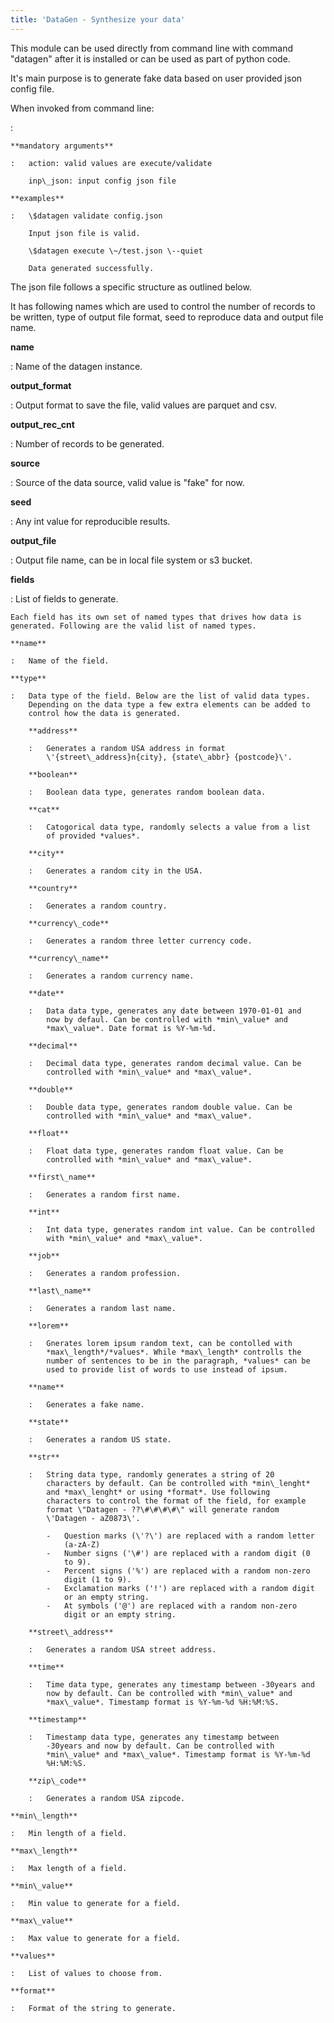 ```yaml
---
title: 'DataGen - Synthesize your data'
---
```


This module can be used directly from command line with command
\"datagen\" after it is installed or can be used as part of python code.

It\'s main purpose is to generate fake data based on user provided json
config file.

When invoked from command line:

:   

    **mandatory arguments**

    :   action: valid values are execute/validate

        inp\_json: input config json file

    **examples**

    :   \$datagen validate config.json

        Input json file is valid.

        \$datagen execute \~/test.json \--quiet

        Data generated successfully.

The json file follows a specific structure as outlined below.

It has following names which are used to control the number of records
to be written, type of output file format, seed to reproduce data and
output file name.

**name**

:   Name of the datagen instance.

**output\_format**

:   Output format to save the file, valid values are parquet and csv.

**output\_rec\_cnt**

:   Number of records to be generated.

**source**

:   Source of the data source, valid value is \"fake\" for now.

**seed**

:   Any int value for reproducible results.

**output\_file**

:   Output file name, can be in local file system or s3 bucket.

**fields**

:   List of fields to generate.

    Each field has its own set of named types that drives how data is
    generated. Following are the valid list of named types.

    **name**

    :   Name of the field.

    **type**

    :   Data type of the field. Below are the list of valid data types.
        Depending on the data type a few extra elements can be added to
        control how the data is generated.

        **address**

        :   Generates a random USA address in format
            \'{street\_address}n{city}, {state\_abbr} {postcode}\'.

        **boolean**

        :   Boolean data type, generates random boolean data.

        **cat**

        :   Catogorical data type, randomly selects a value from a list
            of provided *values*.

        **city**

        :   Generates a random city in the USA.

        **country**

        :   Generates a random country.

        **currency\_code**

        :   Generates a random three letter currency code.

        **currency\_name**

        :   Generates a random currency name.

        **date**

        :   Data data type, generates any date between 1970-01-01 and
            now by defaul. Can be controlled with *min\_value* and
            *max\_value*. Date format is %Y-%m-%d.

        **decimal**

        :   Decimal data type, generates random decimal value. Can be
            controlled with *min\_value* and *max\_value*.

        **double**

        :   Double data type, generates random double value. Can be
            controlled with *min\_value* and *max\_value*.

        **float**

        :   Float data type, generates random float value. Can be
            controlled with *min\_value* and *max\_value*.

        **first\_name**

        :   Generates a random first name.

        **int**

        :   Int data type, generates random int value. Can be controlled
            with *min\_value* and *max\_value*.

        **job**

        :   Generates a random profession.

        **last\_name**

        :   Generates a random last name.

        **lorem**

        :   Gnerates lorem ipsum random text, can be contolled with
            *max\_length*/*values*. While *max\_length* controlls the
            number of sentences to be in the paragraph, *values* can be
            used to provide list of words to use instead of ipsum.

        **name**

        :   Generates a fake name.

        **state**

        :   Generates a random US state.

        **str**

        :   String data type, randomly generates a string of 20
            characters by default. Can be controlled with *min\_lenght*
            and *max\_lenght* or using *format*. Use following
            characters to control the format of the field, for example
            format \"Datagen - ??\#\#\#\#\" will generate random
            \'Datagen - aZ0873\'.

            -   Question marks (\'?\') are replaced with a random letter
                (a-zA-Z)
            -   Number signs ('\#') are replaced with a random digit (0
                to 9).
            -   Percent signs ('%') are replaced with a random non-zero
                digit (1 to 9).
            -   Exclamation marks ('!') are replaced with a random digit
                or an empty string.
            -   At symbols ('@') are replaced with a random non-zero
                digit or an empty string.

        **street\_address**

        :   Generates a random USA street address.

        **time**

        :   Time data type, generates any timestamp between -30years and
            now by default. Can be controlled with *min\_value* and
            *max\_value*. Timestamp format is %Y-%m-%d %H:%M:%S.

        **timestamp**

        :   Timestamp data type, generates any timestamp between
            -30years and now by default. Can be controlled with
            *min\_value* and *max\_value*. Timestamp format is %Y-%m-%d
            %H:%M:%S.

        **zip\_code**

        :   Generates a random USA zipcode.

    **min\_length**

    :   Min length of a field.

    **max\_length**

    :   Max length of a field.

    **min\_value**

    :   Min value to generate for a field.

    **max\_value**

    :   Max value to generate for a field.

    **values**

    :   List of values to choose from.

    **format**

    :   Format of the string to generate.
